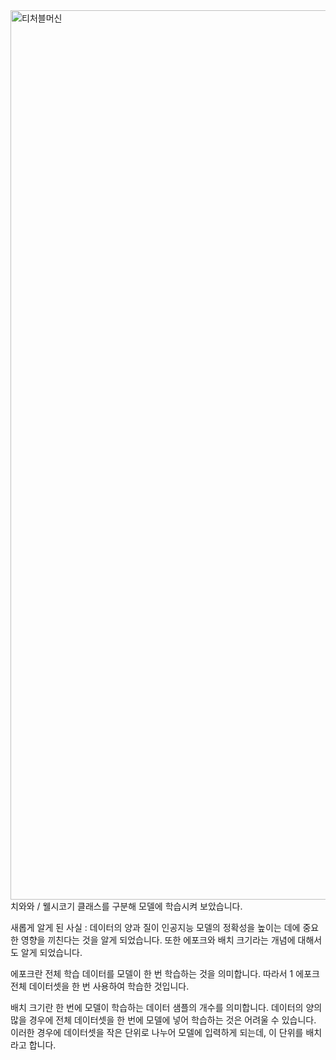 <img width="1423" alt="티처블머신" src="https://github.com/sejongsmarcle/2024_Spring_SMARCLE_Snaegi_Study/assets/100362949/61c7090a-905c-49e2-b88c-a260f85dfa06">
치와와 / 웰시코기 클래스를 구분해 모델에 학습시켜 보았습니다.

새롭게 알게 된 사실 : 데이터의 양과 질이 인공지능 모델의 정확성을 높이는 데에 중요한 영향을 끼친다는 것을 알게 되었습니다. 또한 에포크와 배치 크기라는 개념에 대해서도 알게 되었습니다.

에포크란 전체 학습 데이터를 모델이 한 번 학습하는 것을 의미합니다. 따라서 1 에포크 전체 데이터셋을 한 번 사용하여 학습한 것입니다.

배치 크기란 한 번에 모델이 학습하는 데이터 샘플의 개수를 의미합니다. 데이터의 양의 많을 경우에 전체 데이터셋을 한 번에 모델에 넣어 학습하는 것은 어려울 수 있습니다.
이러한 경우에 데이터셋을 작은 단위로 나누어 모델에 입력하게 되는데, 이 단위를 배치라고 합니다.
